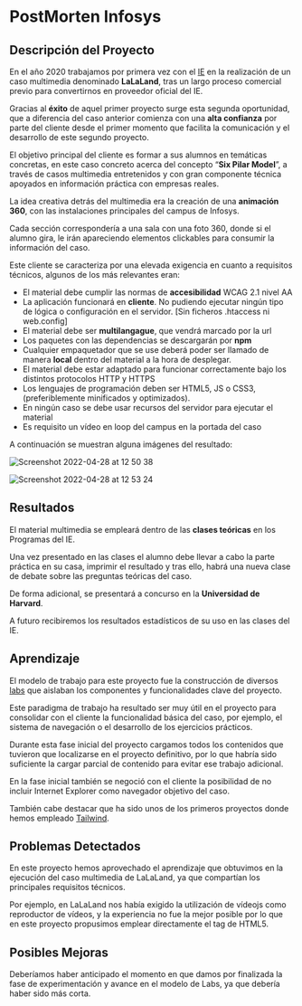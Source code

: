 # PostMorten Infosys

## Descripción del Proyecto
En el año 2020 trabajamos por primera vez con el [IE](https://www.ie.edu/es/) en la realización de un caso multimedia denominado **LaLaLand**, tras un largo proceso comercial previo para convertirnos en proveedor oficial del IE.

Gracias al **éxito** de aquel primer proyecto surge esta segunda oportunidad, que a diferencia del caso anterior comienza con una **alta confianza** por parte del cliente desde el primer momento que facilita la comunicación y el desarrollo de este segundo proyecto.

El objetivo principal del cliente es formar a sus alumnos en temáticas concretas, en este caso concreto acerca del concepto “**Six Pilar Model**”, a través de casos multimedia entretenidos y con gran componente técnica apoyados en información práctica con empresas reales.

La idea creativa detrás del multimedia era la creación de una **animación 360**, con las instalaciones principales del campus de Infosys. 

Cada sección correspondería a una sala con una foto 360, donde si el alumno gira, le irán apareciendo elementos clickables para consumir la información del caso.

Este cliente se caracteriza por una elevada exigencia en cuanto a requisitos técnicos, algunos de los más relevantes eran:

* El material debe cumplir las normas de **accesibilidad** WCAG 2.1 nivel AA
* La aplicación funcionará en **cliente**. No pudiendo ejecutar ningún tipo de lógica o configuración en el servidor. [Sin ficheros .htaccess ni web.config]
* El material debe ser **multilangague**, que vendrá marcado por la url
* Los paquetes con las dependencias se descargarán por **npm**
* Cualquier empaquetador que se use deberá poder ser llamado de manera **local** dentro del material a la hora de desplegar.
* El material debe estar adaptado para funcionar correctamente bajo los distintos protocolos HTTP y HTTPS
* Los lenguajes de programación deben ser HTML5, JS o CSS3, (preferiblemente minificados y optimizados).
* En ningún caso se debe usar recursos del servidor para ejecutar el material
* Es requisito un vídeo en loop del campus en la portada del caso

A continuación se muestran alguna imágenes del resultado:

![Screenshot 2022-04-28 at 12 50 38](https://user-images.githubusercontent.com/17255550/165736727-33a2fdf9-50ce-45ce-ba35-092423ae1f34.png)

![Screenshot 2022-04-28 at 12 53 24](https://user-images.githubusercontent.com/17255550/165737148-8df50220-294d-4859-af91-86b80cc3717e.png)

## Resultados
El material multimedia se empleará dentro de las **clases teóricas** en los Programas del IE. 

Una vez presentado en las clases el alumno debe llevar a cabo la parte práctica en su casa, imprimir el resultado y tras ello, habrá una nueva clase de debate sobre las preguntas teóricas del caso.

De forma adicional, se presentará a concurso en la **Universidad de Harvard**.

A futuro recibiremos los resultados estadísticos de su uso en las clases del IE.

## Aprendizaje
El modelo de trabajo para este proyecto fue la construcción de diversos [labs](https://visual-math-labs-test.binpar.cloud/) que aislaban los componentes y funcionalidades clave del proyecto.

Este paradigma de trabajo ha resultado ser muy útil en el proyecto para consolidar con el cliente la funcionalidad básica del caso, por ejemplo, el sistema de navegación o el desarrollo de los ejercicios prácticos.

Durante esta fase inicial del proyecto cargamos todos los contenidos que tuvieron que localizarse en el proyecto definitivo, por lo que habría sido suficiente la cargar parcial de contenido para evitar ese trabajo adicional.

En la fase inicial también se negoció con el cliente la posibilidad de no incluir Internet Explorer como navegador objetivo del caso.

También cabe destacar que ha sido unos de los primeros proyectos donde hemos empleado [Tailwind](https://tailwindcss.com/).

## Problemas Detectados
En este proyecto hemos aprovechado el aprendizaje que obtuvimos en la ejecución del caso multimedia de LaLaLand, ya que compartían los principales requisitos técnicos.

Por ejemplo, en LaLaLand nos había exigido la utilización de vídeojs como reproductor de vídeos, y la experiencia no fue la mejor posible por lo que en este proyecto propusimos emplear directamente el tag de HTML5.

## Posibles Mejoras

Deberíamos haber anticipado el momento en que damos por finalizada la fase de experimentación y avance en el modelo de Labs, ya que debería haber sido más corta.
